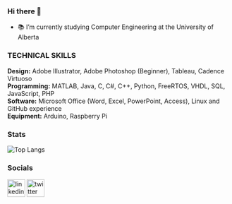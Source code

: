 ### Hi there 👋

- 📚 I’m currently studying Computer Engineering at the University of Alberta


### TECHNICAL SKILLS

**Design:** Adobe Illustrator, Adobe Photoshop (Beginner), Tableau, Cadence Virtuoso<br />
**Programming:** MATLAB, Java, C, C#, C++, Python, FreeRTOS, VHDL, SQL, JavaScript, PHP<br />
**Software:** Microsoft Office (Word, Excel, PowerPoint, Access), Linux and GitHub experience<br />
**Equipment:** Arduino, Raspberry Pi<br />


### Stats 
![Top Langs](https://github-readme-stats.vercel.app/api/top-langs/?username=raamish10&layout=compact)



### Socials 
[<img src='https://cdn.jsdelivr.net/npm/simple-icons@3.0.1/icons/linkedin.svg' alt='linkedin' height='40'>](https://www.linkedin.com/in/raamish11/) 
[<img src='https://cdn.jsdelivr.net/npm/simple-icons@3.0.1/icons/twitter.svg' alt='twitter' height='40'>](https://www.twitter.com/)  
